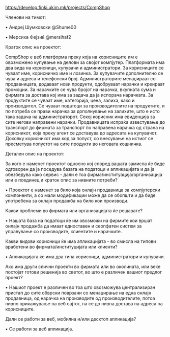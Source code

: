 https://develop.finki.ukim.mk/projects/CompShop

Членови на тимот:

•	Андреј Шумковски @Shume00

•	Мерсиха Фејзиќ @mersihaf2

Краток опис на проектот:

CompShop е веб платформа преку која на корисниците им е овозможено купување на делови за својот компјутер. Платформата има два вида на корисници, купувачи и администратори. За корисниците се чуваат име, корисничко име и лозинка. За купувачите дополнително се чува и адреса и телефонски број. Администраторите менаџираат со продавницата, додаваат нови продукти, одобруваат нарачки и креираат промоции. За нарачките се чува бројот на нарачка, вкупната сума и фирмата за достава кој има за задача да ја испорача нарачката. За продуктите се чуваат име, категорија, цена, залиха, како и производител. Се чуваат податоци за производителите на продуктите, и по потреба се прави нарачка за дополнување на залихите, што е исто така задача на администраторот. Секој корисник има евиденција за сите негови направени нарачки. Продавницата испраќа известување до транспорт до фирмата за транспорт по направена нарачка од страна на корисникот, која преку агент се доставува до адресата на купувачот. Доколку корисникот има код за попуст, со внесување на истиот се пресметува попустот на сите продукти во неговата кошничка.

Детален опис на проектот:

За кого е наменет проектот односно кој според вашата замисла ќе биде одговорен да ја поседува базата на податоци и апликацијата и да ја обезбедува како сервис - дали е тоа фирма/институација/организација или е поединец и краток опис за нивните потреби?

•	Проектот е наменет за било која онлајн продавница за компјутерски компоненти, а со мали модификации може да се обопшти и да биде употребена за онлајн продажба на било кои производи. 

Какви проблеми во фирмата или организацијата ќе решавате?

•	Нашата база на податоци ќе им овозможи на фирмите кои вршат онлајн продажба да имаат едноставен и сеопфатен систем за управување со производите, клиентите и нарачките.

Какви видови корисници ќе има апликацијата - во смисла на типови вработени во фирмата/институцијата или клиенти?

•	Апликацијата ќе има два типа корисници, администратори и купувачи. 

Ако има други слични проекти во фирмата или во околината, или веќе постојат готови решенија во светот, во што е различен вашиот предлог проект?

•	Нашиот проект е различен во тоа што овозможува централизиран пристап до сите обврски поврзани со менаџирање на една онлајн продавница, од нарачка на производите од производителите, потоа нивно прикажување на веб сајтот, па се до нивна достава на адреса на корисниците.

Дали се работи за веб, мобилна и/или десктоп апликација?

•	Се работи за веб апликација.
